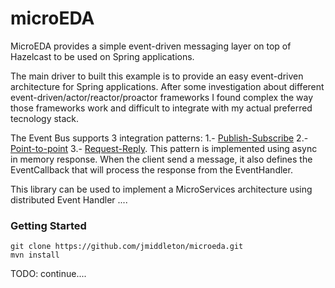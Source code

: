 microEDA
========

MicroEDA provides a simple event-driven messaging layer on top of Hazelcast to be used on Spring applications.

The main driver to built this example is to provide an easy event-driven architecture for Spring applications. After some investigation about different event-driven/actor/reactor/proactor frameworks I found complex the way those frameworks work and difficult to integrate with my actual preferred tecnology stack.

The Event Bus supports 3 integration patterns:
1.- [Publish-Subscribe](http://www.enterpriseintegrationpatterns.com/PublishSubscribeChannel.html)
2.- [Point-to-point](http://www.enterpriseintegrationpatterns.com/PointToPointChannel.html)
3.- [Request-Reply](http://www.enterpriseintegrationpatterns.com/RequestReply.html). This pattern is implemented using async in memory response. When the client send a message, it also defines the EventCallback that will process the response from the EventHandler.

This library can be used to implement a MicroServices architecture using distributed Event Handler ....  

### Getting Started

```
git clone https://github.com/jmiddleton/microeda.git
mvn install
```

TODO: continue....
